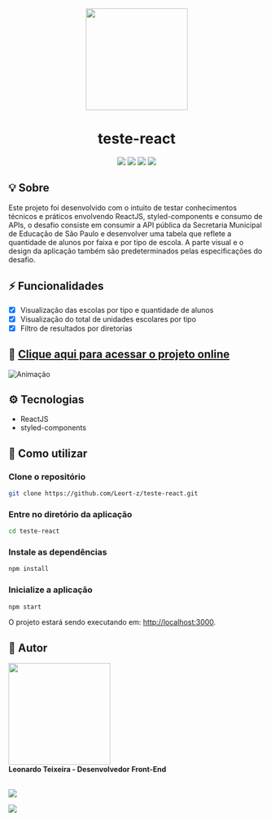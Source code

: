 
<div align="center">
<img width="200px" src="https://cdn.jsdelivr.net/gh/devicons/devicon/icons/react/react-original-wordmark.svg" />
</div>

<h1 align="center"> teste-react</h1>

<div align="center">
<img  src="https://img.shields.io/github/repo-size/leort-z/teste-react">
<img src="https://img.shields.io/github/last-commit/leort-z/teste-react">
<img src="https://img.shields.io/github/contributors/leort-z/teste-react">
<img src="https://img.shields.io/github/languages/count/leort-z/teste-react">
</div>

## 💡 Sobre
Este projeto foi desenvolvido com o intuito de testar conhecimentos técnicos e práticos envolvendo ReactJS, styled-components e consumo de APIs, o desafio consiste em consumir a API pública da Secretaria Municipal de Educação de São Paulo e desenvolver uma tabela que reflete a quantidade de alunos por faixa e por tipo de escola. A parte visual e o design da aplicação também são predeterminados pelas especificações do desafio.

## ⚡ Funcionalidades
- [x] Visualização das escolas por tipo e quantidade de alunos
- [x] Visualização do total de unidades escolares por tipo
- [x] Filtro de resultados por diretorias

## 🔗 [Clique aqui para acessar o projeto online](https://leort-z.github.io/teste-react/)

![Animação](https://user-images.githubusercontent.com/57228993/137223901-5383281b-c572-4217-a4ac-2a83e582106b.gif)

## ⚙ Tecnologias
- ReactJS
- styled-components

## 🚀 Como utilizar
### Clone o repositório
```bash
git clone https://github.com/Leort-z/teste-react.git
```
### Entre no diretório da aplicação
```bash
cd teste-react
```
### Instale as dependências
```bash
npm install
```
### Inicialize a aplicação
```bash
npm start
```
O projeto estará sendo executando em: [http://localhost:3000](http://localhost:3000).

## 📩 Autor

<img src="https://avatars.githubusercontent.com/u/57228993" height="auto" width="200">
<br/>
 <b>Leonardo Teixeira - Desenvolvedor Front-End</b> 
<br/>
<br/>
 
<a href="https://www.linkedin.com/in/leortz/" ><img src="https://img.shields.io/badge/-Leortz-blue?style=flat-square&logo=Linkedin&logoColor=white&link=https://www.linkedin.com/in/leortz/">
</a>

<a href="mailto:leonardorteixeira@gmail.com" ><img src="https://img.shields.io/badge/-leonardorteixeira@hotmail.com-c14438?style=flatsquare&logo=Gmail&logoColor=white&link=mailto:leonardorteixeira@gmail.com" >
</a>

 
